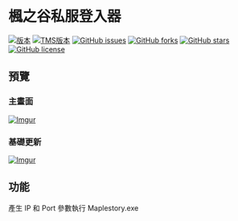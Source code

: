 # 楓之谷私服登入器

[![版本](https://img.shields.io/badge/版本-1.0.0-blue.svg?style=flat-square)](#)
[![TMS版本](https://img.shields.io/badge/TMS-113-blue.svg?style=flat-square)](#)
[![GitHub issues](https://img.shields.io/github/issues/lmly9193/MapleStory-Launcher.svg?style=flat-square)](https://github.com/lmly9193/MapleStory-Launcher/issues)
[![GitHub forks](https://img.shields.io/github/forks/lmly9193/MapleStory-Launcher.svg?style=flat-square)](https://github.com/lmly9193/MapleStory-Launcher/network)
[![GitHub stars](https://img.shields.io/github/stars/lmly9193/MapleStory-Launcher.svg?style=flat-square)](https://github.com/lmly9193/MapleStory-Launcher/stargazers)
[![GitHub license](https://img.shields.io/github/license/lmly9193/MapleStory-Launcher.svg?style=flat-square)](https://github.com/lmly9193/MapleStory-Launcher/blob/master/LICENSE)

## 預覽
### 主畫面
[![Imgur](https://i.imgur.com/hOEedB5.jpg)](#)

### 基礎更新
[![Imgur](https://i.imgur.com/lE3k6zM.jpg)](#)

## 功能
產生 IP 和 Port 參數執行 Maplestory.exe
